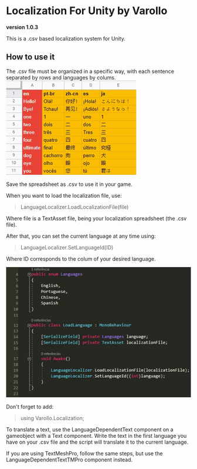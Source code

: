 # Localization For Unity by Varollo
**version 1.0.3**

This is a .csv based localization system for Unity.

## How to use it
The .csv file must be organized in a specific way, with each sentence separated by rows and languages by colums.
![](Example_images/example_table.jpg)

Save the spreadsheet as .csv to use it in your game.

When you want to load the localization file, use:

> LanguageLocalizer.LoadLocalizationFile(file)

Where file is a TextAsset file, being your localization spreadsheet (the .csv file).

After that, you can set the current language at any time using:

> LanguageLocalizer.SetLanguageId(ID)

Where ID corresponds to the colum of your desired language.

![](Example_images/example_code.jpg)

Don't forget to add:

> using Varollo.Localization;

To translate a text, use the LanguageDependentText component on a gameobject with a Text component.
Write the text in the first language you have on your .csv file and the script will translate it to the current language.

If you are using TextMeshPro, follow the same steps, but use the LanguageDependentTextTMPro component instead.
